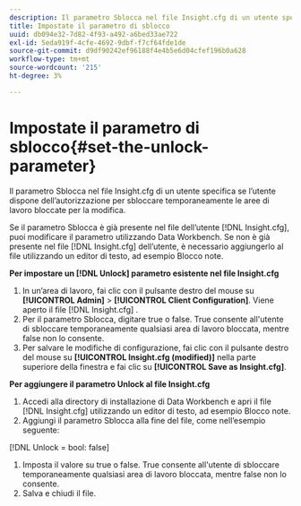 ```yaml
---
description: Il parametro Sblocca nel file Insight.cfg di un utente specifica se l’utente dispone dell’autorizzazione per sbloccare temporaneamente le aree di lavoro bloccate per la modifica.
title: Impostate il parametro di sblocco
uuid: db094e32-7d82-4f93-a492-a6bed33ae722
exl-id: 5eda919f-4cfe-4692-9dbf-f7cf64fde1de
source-git-commit: d9df90242ef96188f4e4b5e6d04cfef196b0a628
workflow-type: tm+mt
source-wordcount: '215'
ht-degree: 3%

---
```


# Impostate il parametro di sblocco{#set-the-unlock-parameter}

Il parametro Sblocca nel file Insight.cfg di un utente specifica se l’utente dispone dell’autorizzazione per sbloccare temporaneamente le aree di lavoro bloccate per la modifica.

Se il parametro Sblocca è già presente nel file dell’utente [!DNL Insight.cfg], puoi modificare il parametro utilizzando Data Workbench. Se non è già presente nel file [!DNL Insight.cfg] dell’utente, è necessario aggiungerlo al file utilizzando un editor di testo, ad esempio Blocco note.

**Per impostare un  [!DNL Unlock] parametro esistente nel file Insight.cfg**

1. In un’area di lavoro, fai clic con il pulsante destro del mouse su **[!UICONTROL Admin]** > **[!UICONTROL Client Configuration]**. Viene aperto il file [!DNL Insight.cfg] .
1. Per il parametro Sblocca, digitare true o false. True consente all&#39;utente di sbloccare temporaneamente qualsiasi area di lavoro bloccata, mentre false non lo consente.
1. Per salvare le modifiche di configurazione, fai clic con il pulsante destro del mouse su **[!UICONTROL Insight.cfg (modified)]** nella parte superiore della finestra e fai clic su **[!UICONTROL Save as Insight.cfg]**.

**Per aggiungere il parametro Unlock al file Insight.cfg**

1. Accedi alla directory di installazione di Data Workbench e apri il file [!DNL Insight.cfg] utilizzando un editor di testo, ad esempio Blocco note.
1. Aggiungi il parametro Sblocca alla fine del file, come nell’esempio seguente:

[!DNL Unlock = bool: false]

1. Imposta il valore su true o false. True consente all&#39;utente di sbloccare temporaneamente qualsiasi area di lavoro bloccata, mentre false non lo consente.
1. Salva e chiudi il file.
